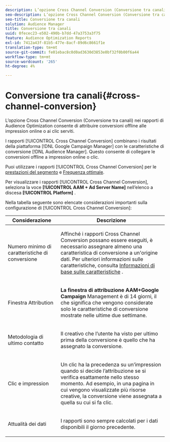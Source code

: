 ```yaml
---
description: L’opzione Cross Channel Conversion (Conversione tra canali) nei rapporti di Audience Optimization consente di attribuire conversioni offline alle impression online o ai clic serviti.
seo-description: L’opzione Cross Channel Conversion (Conversione tra canali) nei rapporti di Audience Optimization consente di attribuire conversioni offline alle impression online o ai clic serviti.
seo-title: Conversione tra canali
solution: Audience Manager
title: Conversione tra canali
uuid: 0fecec23-e502-490b-b7dd-47a3753a3f75
feature: Audience Optimization Reports
exl-id: 7412a43f-81b5-477e-8acf-89d6c8661f1e
translation-type: tm+mt
source-git-commit: fe01ebac8c0d0ad3630d3853e0bf32f0b00f6a44
workflow-type: tm+mt
source-wordcount: '265'
ht-degree: 4%

---
```


# Conversione tra canali{#cross-channel-conversion}

L’opzione Cross Channel Conversion (Conversione tra canali) nei rapporti di Audience Optimization consente di attribuire conversioni offline alle impression online o ai clic serviti.

I rapporti [!UICONTROL Cross Channel Conversion] combinano i risultati della piattaforma [!DNL Google Campaign Manager] con le caratteristiche di conversione [!DNL Audience Manager]. Questo consente di collegare le conversioni offline a impression online o clic.

Puoi utilizzare i rapporti [!UICONTROL Cross Channel Conversion] per le [prestazioni del segmento](../../../reporting/audience-optimization-reports/aor-advertisers/segment-performance.md) e [Frequenza ottimale](../../../reporting/audience-optimization-reports/aor-advertisers/optimal-frequency.md).

Per visualizzare i rapporti [!UICONTROL Cross Channel Conversion], seleziona la voce **[!UICONTROL AAM + Ad Server Name]** nell’elenco a discesa **[!UICONTROL Platform]** .

Nella tabella seguente sono elencate considerazioni importanti sulla configurazione di [!UICONTROL Cross Channel Conversion]:

<table id="table_62590B4AB7624B619EC9AA8FF89722C9"> 
 <thead> 
  <tr> 
   <th class="entry"> Considerazione </th> 
   <th class="entry"> Descrizione </th> 
  </tr> 
 </thead>
 <tbody> 
  <tr> 
   <td colname="col01"> <p>Numero minimo di caratteristiche di conversione </p> </td> 
   <td colname="col1"> <p>Affinché i rapporti <span class="wintitle"> Cross Channel Conversion</span> possano essere eseguiti, è necessario assegnare almeno una caratteristica di conversione a un'origine dati. Per ulteriori informazioni sulle caratteristiche, consulta <a href="../../../features/traits/create-onboarded-rule-based-traits.md"> Informazioni di base sulle caratteristiche</a> . </p> </td> 
  </tr>
  <tr> 
   <td> <p>Finestra Attribution </p> </td> 
   <td> <p> <b><span class="uicontrol"> La finestra di attribuzione AAM+Google Campaign </span></b> Management è di 14 giorni, il che significa che vengono considerate solo le caratteristiche di conversione mostrate nelle ultime due settimane. </p> </td> 
  </tr> 
  <tr> 
   <td> <p>Metodologia di ultimo contatto </p> </td> 
   <td> <p>Il creativo che l’utente ha visto per ultimo prima della conversione è quello che ha assegnato la conversione. </p> </td> 
  </tr> 
  <tr> 
   <td> <p>Clic e impression </p> </td> 
   <td> <p>Un clic ha la precedenza su un’impression quando si decide l’attribuzione se si verifica esattamente nello stesso momento. Ad esempio, in una pagina in cui vengono visualizzate più risorse creative, la conversione viene assegnata a quella su cui si fa clic. </p> </td> 
  </tr> 
  <tr> 
   <td> <p>Attualità dei dati </p> </td> 
   <td> <p>I rapporti sono sempre calcolati per i dati disponibili il giorno precedente. </p> </td> 
  </tr> 
 </tbody> 
</table>
